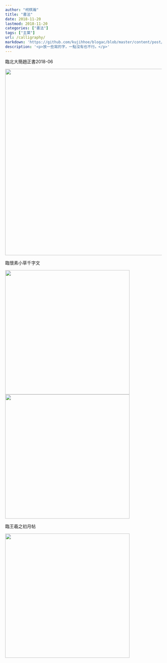 ```yaml
---
author: "柯棋瀚"
title: "書法"
date: 2018-11-20
lastmod: 2018-11-20
categories: ["書法"]
tags: ["主葉"]
url: /calligraphy/
markdown: 'https://github.com/kujihhoe/blogac/blob/master/content/post/calligraphy.md'
description: '<p>放一些寫的字，一點沒有也不行。</p>'
---
```


臨北大簡<v>趙正書</v><time1>2018-06</time1>

<img src="https://pic3.superbed.cn/item/5d359db2451253d178943143.jpg" width="600">

臨<v>懷素小草千字文</v>

<img src="https://pic3.superbed.cn/item/5d359db2451253d17894314b.jpg" height="400">

<img src="https://pic3.superbed.cn/item/5d359db2451253d17894313f.jpg" height="400">

臨王羲之<v>初月帖</v>

<img src="https://pic3.superbed.cn/item/5d359db2451253d178943147.jpg" height="400">

